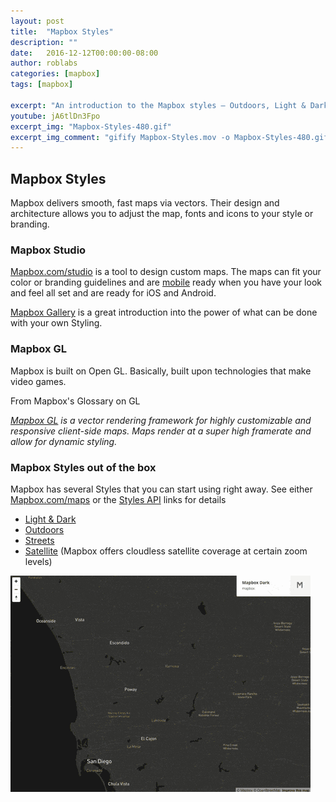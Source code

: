 ```yaml
---
layout: post
title:  "Mapbox Styles"
description: ""
date:   2016-12-12T00:00:00-08:00
author: roblabs
categories: [mapbox]
tags: [mapbox]

excerpt: "An introduction to the Mapbox styles — Outdoors, Light & Dark, Streets and Satellite."
youtube: jA6tlDn3Fpo
excerpt_img: "Mapbox-Styles-480.gif"
excerpt_img_comment: "gifify Mapbox-Styles.mov -o Mapbox-Styles-480.gif --resize 480:-1 --speed 2"
---
```


## Mapbox Styles
Mapbox delivers smooth, fast maps via vectors.  Their design and architecture allows you to adjust the map, fonts and icons to your style or branding.


### Mapbox Studio

[Mapbox.com/studio](http://Mapbox.com/studio) is a tool to design custom maps.  The maps can fit your color or branding guidelines and are [mobile](https://www.mapbox.com/mobile/) ready when you have your look and feel all set and are ready for iOS and Android.  

[Mapbox Gallery](https://www.mapbox.com/gallery) is a great introduction into the power of what can be done with your own Styling.




### Mapbox GL
Mapbox is built on Open GL.  Basically, built upon technologies that make video games.

From Mapbox's Glossary on GL

_[Mapbox GL](https://www.mapbox.com/help/define-mapbox-gl/) is a vector rendering framework for highly customizable and responsive client-side maps. Maps render at a super high framerate and allow for dynamic styling._


### Mapbox Styles out of the box

Mapbox has several Styles that you can start using right away.  See either [Mapbox.com/maps](https://www.mapbox.com/maps/) or the [Styles API](https://www.mapbox.com/api-documentation/#Styles) links for details

* [Light & Dark](https://www.mapbox.com/maps/light-dark)
* [Outdoors](https://www.mapbox.com/maps/outdoors)
* [Streets](https://www.mapbox.com/maps/streets/)
* [Satellite](https://www.mapbox.com/maps/satellite/) (Mapbox offers cloudless satellite coverage at certain zoom levels)

![Mapbox-Styles-480.gif](/assets/img/Mapbox-Styles-480.gif)
